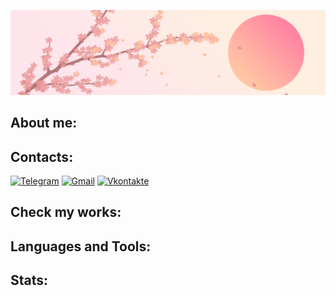 ![Header](assets/header.png)
## About me:

## Contacts:
[![Telegram](https://img.shields.io/badge/-Telegram-090909?style=for-the-badge&logo=telegram&logoColor=27A0D9)](https://t.me/@meritra)
[![Gmail](https://img.shields.io/badge/-Gmail-090909?style=for-the-badge&logo=Gmail&logoColor=FF0000)](https://t.me/@meritra)
[![Vkontakte](https://img.shields.io/badge/-Vkontakte-090909?style=for-the-badge&logo=Vk&logoColor=4F7DB3)](https://vk.com/irelinamerser)

## Check my works:

## Languages and Tools:

## Stats: 